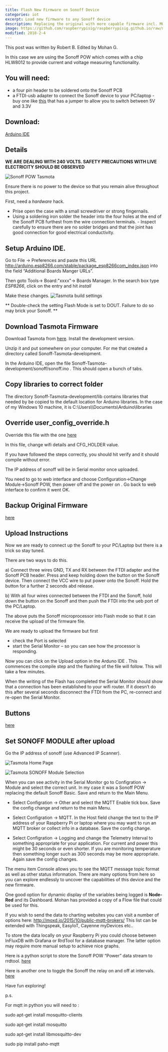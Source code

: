 ```yaml
---
title: Flash New Firmware on Sonoff Device
categories: iot
excerpt: Load new firmware to any Sonoff device
description: Replacing the original with more capable firmware incl. MQTT.
image: https://github.com/raspberrypisig/raspberrypisig.github.io/raw/master/assets/images/Selection_173.png
modified: 2018-2-4
---
```


This post was written by Robert B. Edited by Mohan G.

In this case we are using the Sonoff POW which comes with a chip HLW8012 to provide current and voltage measuring functionality.

## You will need:
- a four pin header to be soldered onto the Sonoff PCB
- a FTDI-usb adapter to connect the Sonoff device to your PC/laptop - buy one like [this](https://images-na.ssl-images-amazon.com/images/I/61FzcNp6CyL._SY355_.jpg) that has a jumper to allow you to switch between 5V and 3.3V

## Download: 

[Arduino IDE](https://www.arduino.cc/en/Main/Software)

##  Details 

**WE ARE DEALING WITH 240 VOLTS. SAFETY PRECAUTIONS WITH LIVE ELECTRICITY SHOULD BE OBSERVED**

![Sonoff POW Tasmota](https://www.cnx-software.com/wp-content/uploads/2016/12/Sonoff-POW-Serial-Header-Large.jpg)

Ensure there is no power to the device so that you remain alive throughout this project.

First, need a *hardware* hack.

- Prise open the case with a small screwdriver or strong fingernails.
- Using a soldering iron solder the header into the four holes at the end of the Sonoff PCB furthest from the wire connection terminals.  - Inspect carefully to ensure there are no solder bridges and that the joint has good connection for good electrical conductivity.

## Setup Arduino IDE. 

Go to File → Preferences and paste this URL http://arduino.esp8266.com/stable/package_esp8266com_index.json
into the field “Additional Boards Manger URLs”.

Then goto Tools-> Board:"xxxx"-> Boards Manager. In the search box type *ESP8266*, click on the entry and hit *install*

Make these changes.
![Tasmota build settings](https://raw.githubusercontent.com/arendst/arendst.github.io/master/media/arduinoide2b.png)

** Double-check the setting Flash Mode is set to DOUT. Failure to do so may brick your Sonoff. ** 

## Download Tasmota Firmware

Download Tasmota from [here](https://github.com/arendst/Sonoff-Tasmota). Install the development version.

Unzip it and put somewhere on your computer. For me that created a directory called Sonoff-Tasmota-development.

In the Arduino IDE, open the file Sonoff-Tasmota-development/sonoff/sonoff.ino . This should open a bunch of tabs.

## Copy libraries to correct folder

The directory Sonoff-Tasmota-development/lib contains libraries that needed by be copied to the default location for Arduino libraries. In the case of my Windows 10 machine, it is C:\Users\\<username>\Documents\Arduino\libraries

## Override user_config_override.h
Override this file with the one [here](https://raw.githubusercontent.com/raspberrypisig/raspberrypisig.github.io/master/assets/files/user_config_override.h)

In this file, change wifi details and CFG_HOLDER value.

If you have followed the steps correctly, you should hit verify and it should compile without error.

The IP address of sonoff will be in Serial monitor once uploaded.

You need to go to web interface and choose Configuration->Change Module->Sonoff POW, then power off and the power on .
Go back to web interface to confirm it went OK.

## Backup Original Firmware
[here](https://github.com/arendst/Sonoff-Tasmota/wiki/Esptool)

## Upload Instructions 

Now we are ready to connect up the Sonoff to your PC/Laptop but there is a trick so stay tuned.

There are two ways to do this.

a) Connect three wires GND, TX and RX between the FTDI adapter and the Sonoff PCB header. Press and keep holding down the button on the Sonoff device. Then connect the VCC wire to put power onto the Sonoff.  Hold the button for a further 2 seconds abd release.

b) With all four wires connected between the FTDI and the Sonoff, hold down the button on the Sonoff and then push the FTDI into the ueb port of the PC/Laptop.

The above puts the Sonoff microprocessor into Flash mode so that it can receive the upload of the firmware file.

We are ready to upload the firmware but first 
* check the Port is selected
* start the Serial Monitor – so you can see how the processor is responding.

Now you can click on the Upload option in the Arduno IDE .  This commences the compile step and the flashing of the file will follow. This will take a few minutes.

When the writing of the Flash has completed the Serial Monitor should show that a connection has been established to your wifi router. If it doesn’t do this after several seconds disconnect the FTDI from the PC, re-connect and re-open the Serial Monitor. 

## Buttons
[here](https://github.com/arendst/Sonoff-Tasmota/wiki/Button-usage)


## Set SONOFF MODULE after upload

Go the IP address of sonoff (use Advanced IP Scanner).

![Tasmota Home Page](https://github.com/raspberrypisig/raspberrypisig.github.io/raw/master/assets/images/configure-sonoff-pow-module.JPG)

![Tasmota SONOFF Module Selection](https://github.com/raspberrypisig/raspberrypisig.github.io/raw/master/assets/images/configure-sonoff-pow-module-2.JPG)


When you can see activity in the Serial Monitor go to Configration → Module and select the correct unit.  In my case it was a Sonoff POW replacing the default Sonoff Basic.  Save and return to the Main Menu.

* Select Configration → Other and select the MQTT Enable tick box.  Save the config change and return to the main Menu.

* Select Configration → MQTT.  In the Host field change the text to the IP address of your Raspberry Pi or laptop where you may want to run an MQTT broker or collect info in a database. Save the config change.

* Select Configration → Logging and change the Telemetry Interval to something appropriate for your application.  For current and power this might be 30 seconds or even shorter.  If you are monitoring temperature then something longer such as 300 seconds may be more appropriate.  Again save the config changes.

The menu item Console allows you to see the MQTT message topic format as well as other status information.
There are many options from here so you can explore endlessly to uncover the capabilities of this device and the new firmware.

One good option for dynamic display of the variables being logged is **Node-Red** and its Dashboard. Mohan has provided a copy of a Flow file that could be used for this.

If you wish to send the data to charting websites you can visit a number of options here:
http://moxd.io/2015/10/public-mqtt-brokers/
This list can be extended with Thingspeak, EasyIoT, Cayenne myDevices etc..

To store the data locally on your Raspberry Pi you could choose between InFluxDB with Grafana or RrdTool for a database manager.  The latter option may require more manual setup to achieve nice graphs.

Here is a python script to store the Sonoff POW “Power” data stream to rrdtool.
[here](https://github.com/raspberrypisig/raspberrypisig.github.io/blob/master/assets/files/mqttSonoff.py)

Here is another one to toggle the Sonoff the relay on and off at intervals.
[here](https://github.com/raspberrypisig/raspberrypisig.github.io/blob/master/assets/files/mqttRelayOnOff.py)

Have fun exploring!

p.s. 

For mqtt in python you will need to :

sudo apt-get install mosquitto-clients

sudo apt-get install mosquitto

sudo apt-get install libmosquitto-dev

sudo pip install paho-mqtt
